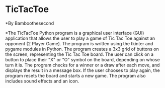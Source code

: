 # TicTacToe
*By Bamboothesecond

*The TicTacToe Python program is a graphical user interface (GUI) application that allows the user to play a game of Tic Tac Toe against an opponent (2 Player Game). The program is written using the tkinter and pygame modules in Python. The program creates a 3x3 grid of buttons on the screen, representing the Tic Tac Toe board. The user can click on a button to place their "X" or "O" symbol on the board, depending on whose turn it is. The program checks for a winner or a draw after each move, and displays the result in a message box. If the user chooses to play again, the program resets the board and starts a new game. The program also includes sound effects and an icon.
